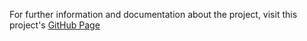 For further information and documentation about the project, visit this project's [GitHub Page](https://codingfactoryt.github.io/8-Bit-Breadboard-Computer/)
